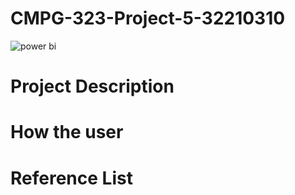 # CMPG-323-Project-5-32210310

![power bi](https://user-images.githubusercontent.com/38375869/199084882-af18019c-f9f9-4976-a125-82736e4a5c8f.gif)

# Project Description

# How the user 

# Reference List
